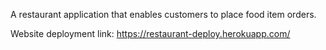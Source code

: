 A restaurant application that enables customers to place food item orders.

Website deployment link: https://restaurant-deploy.herokuapp.com/
